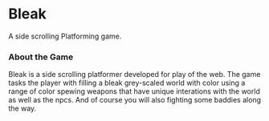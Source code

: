 # Bleak

A side scrolling Platforming game.

### About the Game

Bleak is a side scrolling platformer developed for play of the web. The game tasks the player with filling a bleak grey-scaled world with color using a range of color spewing weapons that have unique interations with the world as well as the npcs. And of course you will also fighting some baddies along the way. 

